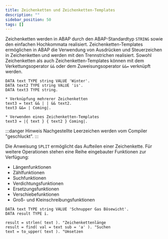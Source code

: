 ```yaml
---
title: Zeichenketten und Zeichenketten-Templates
description: ""
sidebar_position: 50
tags: []
---
```


Zeichenketten werden in ABAP durch den ABAP-Standardtyp `STRING` sowie den einfachen Hochkommata realisiert. Zeichenketten-Templates ermöglichen in ABAP die Verwendung von Ausdrücken und Steuerzeichen in Zeichenketten und werden mit den Trennstrichen realisiert.
Sowohl Zeichenketten als auch Zeichenketten-Templates können mit dem Verkettungsoperator `&&` oder dem Zuweisungsoperator `&&=` verknüpft werden.

```abap
DATA text TYPE string VALUE 'Winter'.
DATA text2 TYPE string VALUE 'is'.
DATA text3 TYPE string.

* Verknüpfung mehrerer Zeichenketten
text3 = text && | | && text2.
text3 &&= | Coming|.

* Verwenden eines Zeichenketten-Templates
text3 = |{ text } { text2 } Coming|.
```

:::danger Hinweis
Nachgestellte Leerzeichen werden vom Compiler "geschluckt".
:::

Die Anweisung `SPLIT` ermöglicht das Aufteilen einer Zeichenkette. Für weitere Operationen stehen eine Reihe eingebauter Funktionen zur Verfügung:
- Längenfunktionen
- Zählfunktionen
- Suchfunktionen
- Verdichtungsfunktionen
- Ersetzungsfunktionen
- Verschiebefunktionen
- Groß- und Kleinschreibungsfunktionen

```abap
DATA text TYPE string VALUE 'Schnupper Gas Bösewicht'.
DATA result TYPE i.

result = strlen( text ). "Zeichenkettenlänge
result = find( val = text sub = 'a' ). "Suchen
text = to_upper( text ). "Umsetzen
```

